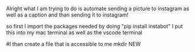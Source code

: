 Alright what I am trying to do is automate sending a picture to instagram as well as a caption and than sending it to instagram!

so first I import the packages needed by doing "pip install instabot"
  I put this into my mac terminal as well as the vscode terminal
  
#I than create a file that is accessible to me 
mkdir NEW
